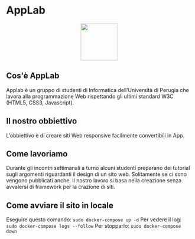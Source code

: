 # AppLab
<div id="header" align="center">
  <img src="https://applab.dmi.unipg.it/images/logonuovo.png" width="100"/>
</div>

## Cos'è AppLab
Applab è un gruppo di studenti di Informatica dell’Università di Perugia che lavora alla programmazione Web rispettando gli ultimi standard W3C (HTML5, CSS3, Javascript).

## Il nostro obbiettivo
L’obbiettivo è di creare siti Web responsive facilmente convertibili in App.

## Come lavoriamo
Durante gli incontri settimanali a turno alcuni studenti preparano dei tutorial sugli argomenti riguardanti il design di un sito web. Solitamente se ci sono vengono pubblicati
anche.
Il nostro lavoro si basa nella creazione senza avvalersi di framework per la crazione di siti.

## Come avviare il sito in locale
Eseguire questo comando:
`
sudo docker-compose up -d
`
Per vedere il log:
`
sudo docker-compose logs --follow
`
Per stopparlo:
`
sudo docker-compose down
`